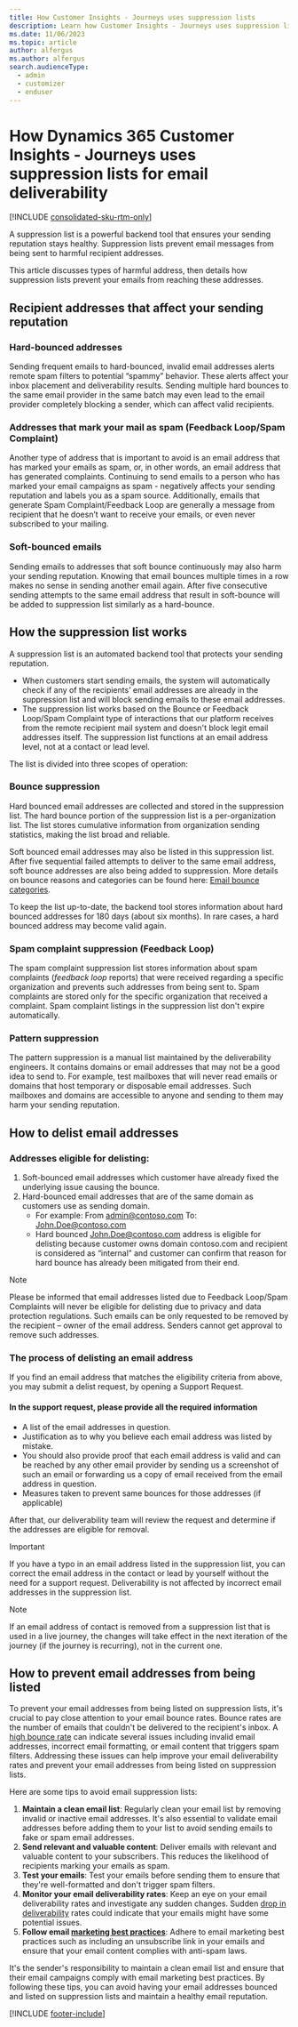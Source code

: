 ```yaml
---
title: How Customer Insights - Journeys uses suppression lists 
description: Learn how Customer Insights - Journeys uses suppression lists to protect email sending reputations.
ms.date: 11/06/2023
ms.topic: article
author: alfergus
ms.author: alfergus
search.audienceType: 
  - admin
  - customizer
  - enduser
---
```


# How Dynamics 365 Customer Insights - Journeys uses suppression lists for email deliverability

[!INCLUDE [consolidated-sku-rtm-only](./includes/consolidated-sku-rtm-only.md)]

A suppression list is a powerful backend tool that ensures your sending reputation stays healthy. Suppression lists prevent email messages from being sent to harmful recipient addresses.

This article discusses types of harmful address, then details how suppression lists prevent your emails from reaching these addresses.

## Recipient addresses that affect your sending reputation

### Hard-bounced addresses

Sending frequent emails to hard-bounced, invalid email addresses alerts remote spam filters to potential “spammy” behavior. These alerts affect your inbox placement and deliverability results. Sending multiple hard bounces to the same email provider in the same batch may even lead to the email provider completely blocking a sender, which can affect valid recipients.

### Addresses that mark your mail as spam (Feedback Loop/Spam Complaint)

Another type of address that is important to avoid is an email address that has marked your emails as spam, or, in other words, an email address that has generated complaints. Continuing to send emails to a person who has marked your email campaigns as spam - negatively affects your sending reputation and labels you as a spam source. Additionally, emails that generate Spam Complaint/Feedback Loop are generally a message from recipient that he doesn’t want to receive your emails, or even never subscribed to your mailing. 

### Soft-bounced emails 

Sending emails to addresses that soft bounce continuously may also harm your sending reputation. Knowing that email bounces multiple times in a row makes no sense in sending another email again. After five consecutive sending attempts to the same email address that result in soft-bounce will be added to suppression list similarly as a hard-bounce. 

## How the suppression list works

A suppression list is an automated backend tool that protects your sending reputation. 

- When customers start sending emails, the system will automatically check if any of the recipients’ email addresses are already in the suppression list and will block sending emails to these email addresses.
- The suppression list works based on the Bounce or Feedback Loop/Spam Complaint type of interactions that our platform receives from the remote recipient mail system and doesn't block legit email addresses itself. The suppression list functions at an email address level, not at a contact or lead level.

The list is divided into three scopes of operation:

### Bounce suppression

Hard bounced email addresses are collected and stored in the suppression list. The hard bounce portion of the suppression list is a per-organization list. The list stores cumulative information from organization sending statistics, making the list broad and reliable.

Soft bounced email addresses may also be listed in this suppression list. After five sequential failed attempts to deliver to the same email address, soft bounce addresses are also being added to suppression. More details on bounce reasons and categories can be found here: [Email bounce categories](email-bounce-categories.md).

To keep the list up-to-date, the backend tool stores information about hard bounced addresses for 180 days (about six months). In rare cases, a hard bounced address may become valid again.

### Spam complaint suppression (Feedback Loop)

The spam complaint suppression list stores information about spam complaints (*feedback loop* reports) that were received regarding a specific organization and prevents such addresses from being sent to. Spam complaints are stored only for the specific organization that received a complaint. Spam complaint listings in the suppression list don't expire automatically.

### Pattern suppression

The pattern suppression is a manual list maintained by the deliverability engineers. It contains domains or email addresses that may not be a good idea to send to. For example, test mailboxes that will never read emails or domains that host temporary or disposable email addresses. Such mailboxes and domains are accessible to anyone and sending to them may harm your sending reputation.

## How to delist email addresses

### Addresses eligible for delisting:

1. Soft-bounced email addresses which customer have already fixed the underlying issue causing the bounce. 
1. Hard-bounced email addresses that are of the same domain as customers use as sending domain.
    - For example: From [admin@contoso.com](mailto:admin@contoso.com) To: [John.Doe@contoso.com](mailto:John.Doe@contoso.com)
    - Hard bounced [John.Doe@contoso.com](mailto:John.Doe@contoso.com) address is eligible for delisting because customer owns domain contoso.com and recipient is considered as “internal” and customer can confirm that reason for hard bounce has already been mitigated from their end. 

> [!NOTE]
> Please be informed that email addresses listed due to Feedback Loop/Spam Complaints will never be eligible for delisting due to privacy and data protection regulations. Such emails can be only requested to be removed by the recipient – owner of the email address. Senders cannot get approval to remove such addresses.

### The process of delisting an email address

If you find an email address that matches the eligibility criteria from above, you may submit a delist request, by opening a Support Request.

#### In the support request, please provide all the required information

-	A list of the email addresses in question.
-	Justification as to why you believe each email address was listed by mistake. 
-	You should also provide proof that each email address is valid and can be reached by any other email provider by sending us a screenshot of such an email or forwarding us a copy of email received from the email address in question.
-	Measures taken to prevent same bounces for those addresses (if applicable)

After that, our deliverability team will review the request and determine if the addresses are eligible for removal. 

> [!IMPORTANT]
> If you have a typo in an email address listed in the suppression list, you can correct the email address in the contact or lead by yourself without the need for a support request. Deliverability is not affected by incorrect email addresses in the suppression list. 

> [!NOTE]
> If an email address of contact is removed from a suppression list that is used in a live journey, the changes will take effect in the next iteration of the journey (if the journey is recurring), not in the current one.

## How to prevent email addresses from being listed

To prevent your email addresses from being listed on suppression lists, it's crucial to pay close attention to your email bounce rates. Bounce rates are the number of emails that couldn't be delivered to the recipient's inbox. A [high bounce rate](fix-high-bounce-rate.md) can indicate several issues including invalid email addresses, incorrect email formatting, or email content that triggers spam filters. Addressing these issues can help improve your email deliverability rates and prevent your email addresses from being listed on suppression lists.

Here are some tips to avoid email suppression lists:

1. **Maintain a clean email list**: Regularly clean your email list by removing invalid or inactive email addresses. It's also essential to validate email addresses before adding them to your list to avoid sending emails to fake or spam email addresses.
1. **Send relevant and valuable content**: Deliver emails with relevant and valuable content to your subscribers. This reduces the likelihood of recipients marking your emails as spam.
1. **Test your emails**: Test your emails before sending them to ensure that they're well-formatted and don't trigger spam filters.
1. **Monitor your email deliverability rates**: Keep an eye on your email deliverability rates and investigate any sudden changes. Sudden [drop in deliverability](email-troubleshooting.md) rates could indicate that your emails might have some potential issues.
1. **Follow email [marketing best practices](get-ready-email-marketing.md)**: Adhere to email marketing best practices such as including an unsubscribe link in your emails and ensure that your email content complies with anti-spam laws.

It's the sender's responsibility to maintain a clean email list and ensure that their email campaigns comply with email marketing best practices. By following these tips, you can avoid having your email addresses bounced and listed on suppression lists and maintain a healthy email reputation.

[!INCLUDE [footer-include](./includes/footer-banner.md)]
